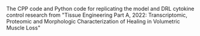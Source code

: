 The CPP code and Python code for replicating the model and DRL cytokine control research from "Tissue Engineering Part A, 2022: Transcriptomic, Proteomic and Morphologic Characterization of Healing in Volumetric Muscle Loss"

